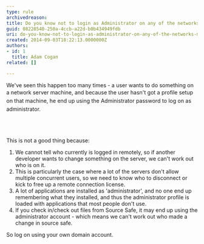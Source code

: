 ```yaml
---
type: rule
archivedreason: 
title: Do you know not to login as Administrator on any of the networks machines?
guid: 08228540-250a-4ccb-a22d-b0b434949fdb
uri: do-you-know-not-to-login-as-administrator-on-any-of-the-networks-machines
created: 2014-09-03T18:22:13.0000000Z
authors:
- id: 1
  title: Adam Cogan
related: []

---
```



<p class="p1">We've seen this happen too many times - a user wants to do something on a network<span style="line-height&#58;1.6;">&#160;</span><span style="line-height&#58;1.6;">server machine, and because the user hasn't got a profile setup on that machine, he end up using the Administrator password to log on as administrator.&#160;</span></p>
<br><excerpt class='endintro'></excerpt><br>
<p>​This is not a good thing because&#58;​</p><ol><li>We cannot tell who currently is logged in remotely, so if another developer wants to change something on the server, we can't work out who is on it.</li><li>This is particularly the case where a lot of the servers don't allow multiple concurrent
                        users, so we need to know who to disconnect or kick to free up a remote connection
                        license.</li><li>A lot of applications are installed as 'administrator', and no one end up remembering
                        what they installed, and thus the administrator profile is loaded with applications
                        that most people don't use.</li><li>If you check in/check out files from Source Safe, it may end up using the administrator
                        account - which means we can't work out who made a change in source safe.</li></ol><p>So log on using your own domain account.</p>


